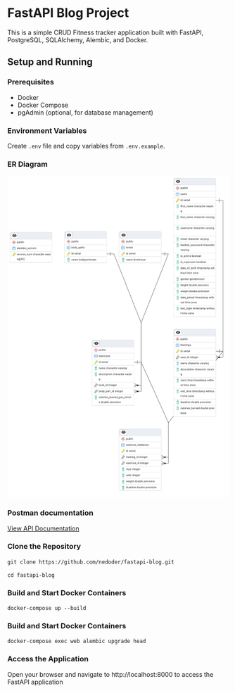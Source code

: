 # FastAPI Blog Project

This is a simple CRUD Fitness tracker application built with FastAPI, PostgreSQL, SQLAlchemy, Alembic, and Docker.

## Setup and Running

### Prerequisites

- Docker
- Docker Compose
- pgAdmin (optional, for database management)

### Environment Variables

Create  `.env` file and copy variables from `.env.example`.


### ER Diagram

![Er diagram](er.png)

### Postman documentation

[View API Documentation]([https://your-postman-doc-url](https://documenter.getpostman.com/view/31603076/2sA3rzKsYk))

### Clone the Repository

```
git clone https://github.com/nedoder/fastapi-blog.git
```

```
cd fastapi-blog
```

### Build and Start Docker Containers

```
docker-compose up --build
```

### Build and Start Docker Containers

```
docker-compose exec web alembic upgrade head
```

### Access the Application

Open your browser and navigate to http://localhost:8000 to access the FastAPI application

